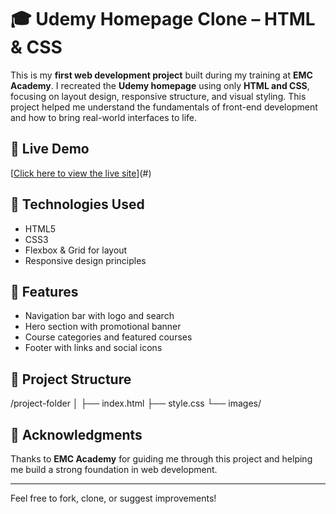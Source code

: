 # 🎓 Udemy Homepage Clone – HTML & CSS

This is my **first web development project** built during my training at **EMC Academy**. I recreated the **Udemy homepage** using only **HTML and CSS**, focusing on layout design, responsive structure, and visual styling. This project helped me understand the fundamentals of front-end development and how to bring real-world interfaces to life.

## 🚀 Live Demo
[[Click here to view the live site](https://jacksparrow7-coder.github.io/Udemyclone-emc/)](#)  

## 🔧 Technologies Used
- HTML5  
- CSS3  
- Flexbox & Grid for layout  
- Responsive design principles  

## 📌 Features
- Navigation bar with logo and search  
- Hero section with promotional banner  
- Course categories and featured courses  
- Footer with links and social icons  

## 📁 Project Structure
/project-folder │ ├── index.html ├── style.css └── images/

## 🙌 Acknowledgments
Thanks to **EMC Academy** for guiding me through this project and helping me build a strong foundation in web development.

---

Feel free to fork, clone, or suggest improvements!
